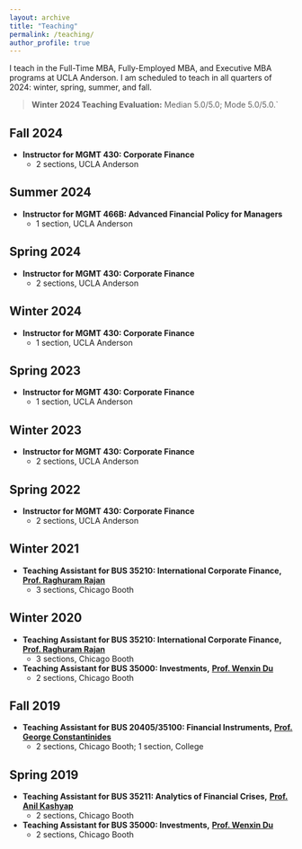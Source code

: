 ```yaml
---
layout: archive
title: "Teaching"
permalink: /teaching/
author_profile: true
---
```

I teach in the Full-Time MBA, Fully-Employed MBA, and Executive MBA programs at UCLA Anderson. I am scheduled to teach in all quarters of 2024: winter, spring, summer, and fall.

> **Winter 2024 Teaching Evaluation:** Median 5.0/5.0; Mode 5.0/5.0.`


## Fall 2024

- **Instructor for MGMT 430: Corporate Finance**
  - 2 sections, UCLA Anderson

## Summer 2024

- **Instructor for MGMT 466B: Advanced Financial Policy for Managers**
  - 1 section, UCLA Anderson
  
## Spring 2024

- **Instructor for MGMT 430: Corporate Finance**
  - 2 sections, UCLA Anderson
  
## Winter 2024

- **Instructor for MGMT 430: Corporate Finance**
  - 1 section, UCLA Anderson

## Spring 2023

- **Instructor for MGMT 430: Corporate Finance**
  - 1 section, UCLA Anderson

## Winter 2023

- **Instructor for MGMT 430: Corporate Finance**
  - 2 sections, UCLA Anderson

## Spring 2022

- **Instructor for MGMT 430: Corporate Finance**
  - 2 sections, UCLA Anderson

## Winter 2021
- **Teaching Assistant for BUS 35210: International Corporate Finance,** [**Prof. Raghuram Rajan**](https://faculty.chicagobooth.edu/raghuram-rajan)
  - 3 sections, Chicago Booth
 
## Winter 2020

- **Teaching Assistant for BUS 35210: International Corporate Finance,** [**Prof. Raghuram Rajan**](https://faculty.chicagobooth.edu/raghuram-rajan)
  - 3 sections, Chicago Booth
- **Teaching Assistant for BUS 35000: Investments,** [**Prof. Wenxin Du**](https://sites.google.com/site/wenxindu/)
  - 2 sections, Chicago Booth

## Fall 2019

- **Teaching Assistant for BUS 20405/35100: Financial Instruments,** [**Prof. George Constantinides**](https://faculty.chicagobooth.edu/george-constantinides)
  - 2 sections, Chicago Booth; 1 section, College

## Spring 2019

- **Teaching Assistant for BUS 35211: Analytics of Financial Crises,** [**Prof. Anil Kashyap**](https://faculty.chicagobooth.edu/anil-kashyap)
  - 2 sections, Chicago Booth
- **Teaching Assistant for BUS 35000: Investments,** [**Prof. Wenxin Du**](https://sites.google.com/site/wenxindu/)
  - 2 sections, Chicago Booth
